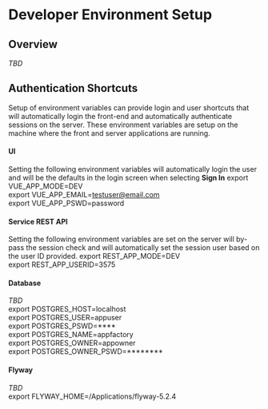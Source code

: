 # Developer Environment Setup

## Overview

_TBD_

## Authentication Shortcuts
Setup of environment variables can provide login and user shortcuts that will automatically login the front-end and 
automatically authenticate sessions on the server.  These environment variables are setup on the machine where the 
front and server applications are running.

#### UI
Setting the following environment variables will automatically login the user and will be the defaults in the login 
screen when selecting __Sign In__
export VUE_APP_MODE=DEV  
export VUE_APP_EMAIL=testuser@email.com  
export VUE_APP_PSWD=password  

#### Service REST API
Setting the following environment variables are set on the server will by-pass the session check and will automatically
set the session user based on the user ID provided.
export REST_APP_MODE=DEV   
export REST_APP_USERID=3575    

#### Database
_TBD_   
export POSTGRES_HOST=localhost  
export POSTGRES_USER=appuser  
export POSTGRES_PSWD=****  
export POSTGRES_NAME=appfactory  
export POSTGRES_OWNER=appowner  
export POSTGRES_OWNER_PSWD=********  

#### Flyway 
_TBD_  
export FLYWAY_HOME=/Applications/flyway-5.2.4
